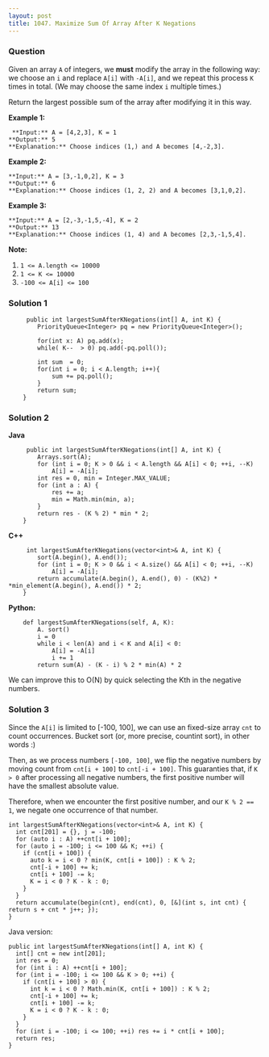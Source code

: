 ```yaml
---
layout: post
title: 1047. Maximize Sum Of Array After K Negations
---
```

### Question
Given an array `A` of integers, we **must**  modify the array in the following
way: we choose an `i` and replace `A[i]` with `-A[i]`, and we repeat this
process `K` times in total.  (We may choose the same index `i` multiple
times.)

Return the largest possible sum of the array after modifying it in this way.



 **Example 1:**

    
    
     **Input:** A = [4,2,3], K = 1
    **Output:** 5
    **Explanation:** Choose indices (1,) and A becomes [4,-2,3].
    

**Example 2:**

    
    
    **Input:** A = [3,-1,0,2], K = 3
    **Output:** 6
    **Explanation:** Choose indices (1, 2, 2) and A becomes [3,1,0,2].
    

**Example 3:**

    
    
    **Input:** A = [2,-3,-1,5,-4], K = 2
    **Output:** 13
    **Explanation:** Choose indices (1, 4) and A becomes [2,3,-1,5,4].
    



 **Note:**

  1. `1 <= A.length <= 10000`
  2. `1 <= K <= 10000`
  3. `-100 <= A[i] <= 100`

### Solution 1
    
    
         public int largestSumAfterKNegations(int[] A, int K) {
            PriorityQueue<Integer> pq = new PriorityQueue<Integer>();
            
            for(int x: A) pq.add(x);
            while( K--  > 0) pq.add(-pq.poll());
      
            int sum  = 0;
            for(int i = 0; i < A.length; i++){
                sum += pq.poll();
            }
            return sum;
        }
    


### Solution 2
**Java**

    
    
         public int largestSumAfterKNegations(int[] A, int K) {
            Arrays.sort(A);
            for (int i = 0; K > 0 && i < A.length && A[i] < 0; ++i, --K)
                A[i] = -A[i];
            int res = 0, min = Integer.MAX_VALUE;
            for (int a : A) {
                res += a;
                min = Math.min(min, a);
            }
            return res - (K % 2) * min * 2;
        }
    

**C++**

    
    
         int largestSumAfterKNegations(vector<int>& A, int K) {
            sort(A.begin(), A.end());
            for (int i = 0; K > 0 && i < A.size() && A[i] < 0; ++i, --K)
                A[i] = -A[i];
            return accumulate(A.begin(), A.end(), 0) - (K%2) * *min_element(A.begin(), A.end()) * 2;
        }
    

**Python:**

    
    
        def largestSumAfterKNegations(self, A, K):
            A. sort()
            i = 0
            while i < len(A) and i < K and A[i] < 0:
                A[i] = -A[i]
                i += 1
            return sum(A) - (K - i) % 2 * min(A) * 2
    

We can improve this to O(N) by quick selecting the Kth in the negative
numbers.


### Solution 3
Since the `A[i]` is limited to [-100, 100], we can use an fixed-size array
`cnt` to count occurrences. Bucket sort (or, more precise, countint sort), in
other words :)

Then, as we process numbers `[-100, 100]`, we flip the negative numbers by
moving count from `cnt[i + 100]` to `cnt[-i + 100]`. This guaranties that, if
`K > 0` after processing all negative numbers, the first positive number will
have the smallest absolute value.

Therefore, when we encounter the first positive number, and our `K % 2 == 1`,
we negate one occurrence of that number.

    
    
    int largestSumAfterKNegations(vector<int>& A, int K) {
      int cnt[201] = {}, j = -100;
      for (auto i : A) ++cnt[i + 100];
      for (auto i = -100; i <= 100 && K; ++i) {
        if (cnt[i + 100]) {
          auto k = i < 0 ? min(K, cnt[i + 100]) : K % 2;
          cnt[-i + 100] += k;
          cnt[i + 100] -= k;
          K = i < 0 ? K - k : 0;
        }
      }
      return accumulate(begin(cnt), end(cnt), 0, [&](int s, int cnt) { return s + cnt * j++; });
    }
    

Java version:

    
    
    public int largestSumAfterKNegations(int[] A, int K) {
      int[] cnt = new int[201];
      int res = 0;
      for (int i : A) ++cnt[i + 100];
      for (int i = -100; i <= 100 && K > 0; ++i) {
        if (cnt[i + 100] > 0) {
          int k = i < 0 ? Math.min(K, cnt[i + 100]) : K % 2;
          cnt[-i + 100] += k;
          cnt[i + 100] -= k;
          K = i < 0 ? K - k : 0;
        }
      }
      for (int i = -100; i <= 100; ++i) res += i * cnt[i + 100];
      return res;
    }
    



